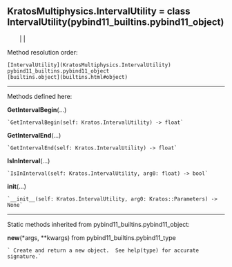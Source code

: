   
**KratosMultiphysics.IntervalUtility** = class
IntervalUtility(pybind11_builtins.pybind11_object)  
---  
`    `|   |

Method resolution order:

    [IntervalUtility](KratosMultiphysics.IntervalUtility)
    pybind11_builtins.pybind11_object
    [builtins.object](builtins.html#object)

* * *

Methods defined here:  

**GetIntervalBegin**(...)

    `GetIntervalBegin(self: Kratos.IntervalUtility) -> float`

**GetIntervalEnd**(...)

    `GetIntervalEnd(self: Kratos.IntervalUtility) -> float`

**IsInInterval**(...)

    `IsInInterval(self: Kratos.IntervalUtility, arg0: float) -> bool`

**__init__**(...)

    `__init__(self: Kratos.IntervalUtility, arg0: Kratos::Parameters) -> None`

* * *

Static methods inherited from pybind11_builtins.pybind11_object:  

**__new__**(*args, **kwargs) from pybind11_builtins.pybind11_type

    ` Create and return a new object.  See help(type) for accurate signature.`

